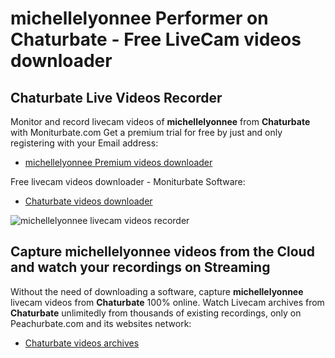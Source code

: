 # michellelyonnee Performer on Chaturbate - Free LiveCam videos downloader

## Chaturbate Live Videos Recorder

Monitor and record livecam videos of **michellelyonnee** from **Chaturbate** with Moniturbate.com
Get a premium trial for free by just and only registering with your Email address:
* [michellelyonnee Premium videos downloader](https://moniturbate.com/request-demo-licence-key.html)

Free livecam videos downloader - Moniturbate Software:
* [Chaturbate videos downloader](https://moniturbate.com/moniturbate-download-software.html)

![michellelyonnee livecam videos recorder](https://peachurnet.com/templates/moniturbate-software.png)


## Capture michellelyonnee videos from the Cloud and watch your recordings on Streaming

Without the need of downloading a software, capture **michellelyonnee** livecam videos from **Chaturbate** 100% online.
Watch Livecam archives from **Chaturbate** unlimitedly from thousands of existing recordings, only on Peachurbate.com and its websites network:
* [Chaturbate videos archives](https://peachurnet.com/)